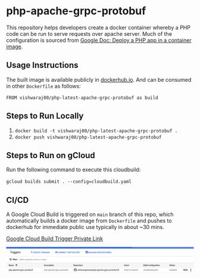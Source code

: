 # php-apache-grpc-protobuf
This repository helps developers create a docker container whereby a PHP code can be run to serve requests over apache server. Much of the configuration is sourced from [Google Doc: Deploy a PHP app in a container image](https://cloud.google.com/run/docs/quickstarts/build-and-deploy/deploy-php-service).


## Usage Instructions

The built image is available publicly in [dockerhub.io](https://hub.docker.com/repository/docker/vishwaraj00/php-latest-apache-grpc-protobuf).
And can be consumed in other `Dockerfile` as follows:

```
FROM vishwaraj00/php-latest-apache-grpc-protobuf as build
```

## Steps to Run Locally

1. `docker build -t vishwaraj00/php-latest-apache-grpc-protobuf .`
2. `docker push vishwaraj00/php-latest-apache-grpc-protobuf`


## Steps to Run on gCloud

Run the following command to execute this cloudbuild:

`gcloud builds submit . --config=cloudbuild.yaml`

## CI/CD

A Google Cloud Build is triggered on `main` branch of this repo, which automatically builds a docker image from `Dockerfile` and pushes to dockerhub for immediate public use typically in about ~30 mins.

[Google Cloud Build Trigger Private Link](https://console.cloud.google.com/cloud-build/triggers/edit/cf4c7004-3cf2-46fc-a594-8c21e02a9704?project=968036764985)

![Cloud Trigger Settings](./Cloud-Trigger-Settings.png)
